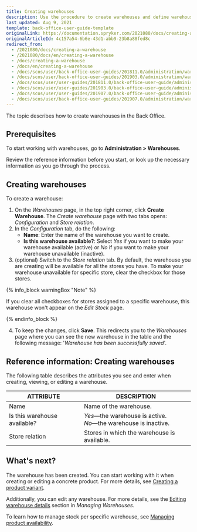 ```yaml
---
title: Creating warehouses
description: Use the procedure to create warehouses and define warehouses per specific stores in the Back Office.
last_updated: Aug 9, 2021
template: back-office-user-guide-template
originalLink: https://documentation.spryker.com/2021080/docs/creating-a-warehouse
originalArticleId: 4c157a54-6b6e-43d1-abb9-23b8a88fed8c
redirect_from:
  - /2021080/docs/creating-a-warehouse
  - /2021080/docs/en/creating-a-warehouse
  - /docs/creating-a-warehouse
  - /docs/en/creating-a-warehouse
  - /docs/scos/user/back-office-user-guides/201811.0/administration/warehouses/creating-warehouses.html
  - /docs/scos/user/back-office-user-guides/201903.0/administration/warehouses/creating-warehouses.html
  - /docs/scos/user/user-guides/201811.0/back-office-user-guide/administration/warehouses/creating-warehouses.html
  - /docs/scos/user/user-guides/201903.0/back-office-user-guide/administration/warehouses/creating-warehouses.html
  - /docs/scos/user/user-guides/201907.0/back-office-user-guide/administration/warehouses/creating-warehouses.html
  - /docs/scos/user/back-office-user-guides/201907.0/administration/warehouses/creating-warehouses.html
---
```


The topic describes how to create warehouses in the Back Office.

## Prerequisites

To start working with warehouses, go to **Administration&nbsp;<span aria-label="and then">></span> Warehouses**.

Review the reference information before you start, or look up the necessary information as you go through the process.

## Creating warehouses

To create a warehouse:

1. On the *Warehouses* page, in the top right corner, click **Create Warehouse**.
The *Create warehouse* page with two tabs opens: *Configuration* and *Store relation*.
2. In the *Configuration* tab, do the following:
    * **Name**: Enter the name of the warehouse you want to create.
    * **Is this warehouse available?**: Select *Yes* if you want to make your warehouse available (active) or *No* if you want to make your warehouse unavailable (inactive).
3. (optional) Switch to the *Store relation* tab. By default, the warehouse you are creating will be available for all the stores you have.
To make your warehouse unavailable for specific store, clear the checkbox for those stores.

{% info_block warningBox "Note" %}

If you clear all checkboxes for stores assigned to a specific warehouse, this warehouse won't appear on the *Edit Stock* page.

{% endinfo_block %}

4. To keep the changes, click **Save**. This redirects you to the *Warehouses* page where you can see the new warehouse in the table and the following message: '*Warehouse has been successfully saved*'.

## Reference information: Creating warehouses

The following table describes the attributes you see and enter when creating, viewing, or editing a warehouse.

| ATTRIBUTE | DESCRIPTION |
| --- | --- |
| Name | Name of the warehouse. |
| Is this warehouse available? | *Yes*—the warehouse is active.<br>*No*—the warehouse is inactive. |
| Store relation | Stores in which the warehouse is available. |

## What's next?

The warehouse has been created. You can start working with it when creating or editing a concrete product. For more details, see [Creating a product variant](/docs/scos/user/back-office-user-guides/{{page.version}}/catalog/products/manage-concrete-products/creating-product-variants.html).

Additionally, you can edit any warehouse. For more details, see the [Editing warehouse details](/docs/scos/user/back-office-user-guides/{{page.version}}/administration/warehouses/managing-warehouses.html#editing-warehouse-details) section in *Managing Warehouses*.

To learn how to manage stock per specific warehouse, see [Managing product availability](/docs/scos/user/back-office-user-guides/{{page.version}}/catalog/availability/managing-products-availability.html).
